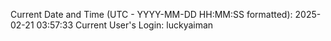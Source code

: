 Current Date and Time (UTC - YYYY-MM-DD HH:MM:SS formatted): 2025-02-21 03:57:33
Current User's Login: luckyaiman
